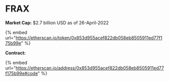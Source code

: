 # FRAX

**Market Cap:** $2.7 billion USD as of 26-April-2022

{% embed url="https://etherscan.io/token/0x853d955acef822db058eb8505911ed77f175b99e" %}

**Contract:**

{% embed url="https://etherscan.io/address/0x853d955acef822db058eb8505911ed77f175b99e#code" %}
